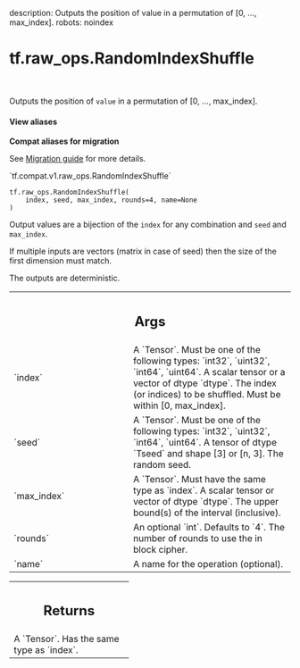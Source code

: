 description: Outputs the position of value in a permutation of [0, ..., max_index].
robots: noindex

# tf.raw_ops.RandomIndexShuffle

<!-- Insert buttons and diff -->

<table class="tfo-notebook-buttons tfo-api nocontent" align="left">

</table>



Outputs the position of `value` in a permutation of [0, ..., max_index].


<section class="expandable">
  <h4 class="showalways">View aliases</h4>
  <p>
<b>Compat aliases for migration</b>
<p>See
<a href="https://www.tensorflow.org/guide/migrate">Migration guide</a> for
more details.</p>
<p>`tf.compat.v1.raw_ops.RandomIndexShuffle`</p>
</p>
</section>

<pre class="devsite-click-to-copy prettyprint lang-py tfo-signature-link">
<code>tf.raw_ops.RandomIndexShuffle(
    index, seed, max_index, rounds=4, name=None
)
</code></pre>



<!-- Placeholder for "Used in" -->

Output values are a bijection of the `index` for any combination and `seed` and `max_index`.

If multiple inputs are vectors (matrix in case of seed) then the size of the
first dimension must match.

The outputs are deterministic.

<!-- Tabular view -->
 <table class="responsive fixed orange">
<colgroup><col width="214px"><col></colgroup>
<tr><th colspan="2"><h2 class="add-link">Args</h2></th></tr>

<tr>
<td>
`index`<a id="index"></a>
</td>
<td>
A `Tensor`. Must be one of the following types: `int32`, `uint32`, `int64`, `uint64`.
A scalar tensor or a vector of dtype `dtype`. The index (or indices) to be shuffled. Must be within [0, max_index].
</td>
</tr><tr>
<td>
`seed`<a id="seed"></a>
</td>
<td>
A `Tensor`. Must be one of the following types: `int32`, `uint32`, `int64`, `uint64`.
A tensor of dtype `Tseed` and shape [3] or [n, 3]. The random seed.
</td>
</tr><tr>
<td>
`max_index`<a id="max_index"></a>
</td>
<td>
A `Tensor`. Must have the same type as `index`.
A scalar tensor or vector of dtype `dtype`. The upper bound(s) of the interval (inclusive).
</td>
</tr><tr>
<td>
`rounds`<a id="rounds"></a>
</td>
<td>
An optional `int`. Defaults to `4`.
The number of rounds to use the in block cipher.
</td>
</tr><tr>
<td>
`name`<a id="name"></a>
</td>
<td>
A name for the operation (optional).
</td>
</tr>
</table>



<!-- Tabular view -->
 <table class="responsive fixed orange">
<colgroup><col width="214px"><col></colgroup>
<tr><th colspan="2"><h2 class="add-link">Returns</h2></th></tr>
<tr class="alt">
<td colspan="2">
A `Tensor`. Has the same type as `index`.
</td>
</tr>

</table>

